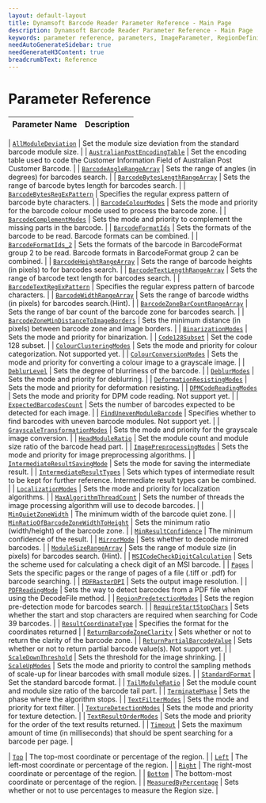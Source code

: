 ```yaml
---
layout: default-layout
title: Dynamsoft Barcode Reader Parameter Reference - Main Page
description: Dynamsoft Barcode Reader Parameter Reference - Main Page
keywords: parameter reference, parameters, ImageParameter, RegionDefinition, FormatSpecification
needAutoGenerateSidebar: true
needGenerateH3Content: true
breadcrumbText: Reference
---
```



# Parameter Reference

 | Parameter Name | Description |
 | -------------- | ----------- | 
 
 | [`AllModuleDeviation`](.md) | Set the module size deviation from the standard barcode module size. |
 | [`AustralianPostEncodingTable`](.md) | Set the encoding table used to code the Customer Information Field of Australian Post Customer Barcode. | 
 | [`BarcodeAngleRangeArray`](.md) | Sets the range of angles (in degrees) for barcodes search. | 
 | [`BarcodeBytesLengthRangeArray`](.md) | Sets the range of barcode bytes length for barcodes search. | 
 | [`BarcodeBytesRegExPattern`](.md) | Specifies the regular express pattern of barcode byte characters. | 
 | [`BarcodeColourModes`](barcode-colour-modes.md) | Sets the mode and priority for the barcode colour mode used to process the barcode zone. |
 | [`BarcodeComplementModes`](barcode-complement-modes.md) | Sets the mode and priority to complement the missing parts in the barcode. |
 | [`BarcodeFormatIds`](.md) | Sets the formats of the barcode to be read. Barcode formats can be combined. |
 | [`BarcodeFormatIds_2`](.md) | Sets the formats of the barcode in BarcodeFormat group 2 to be read. Barcode formats in BarcodeFormat group 2 can be combined. |
 | [`BarcodeHeightRangeArray`](.md) | Sets the range of barcode heights (in pixels) to for barcodes search. | 
 | [`BarcodeTextLengthRangeArray`](.md) |	Sets the range of barcode text length for barcodes search. | 
 | [`BarcodeTextRegExPattern`](.md) | Specifies the regular express pattern of barcode characters. | 
 | [`BarcodeWidthRangeArray`](.md) | Sets the range of barcode widths (in pixels) for barcodes search.(Hint). | 
 | [`BarcodeZoneBarCountRangeArray`](.md) |	Sets the range of bar count of the barcode zone for barcodes search. | 
 | [`BarcodeZoneMinDistanceToImageBorders`](.md) |	Sets the minimum distance (in pixels) between barcode zone and image borders. | 
 | [`BinarizationModes`](binarization-modes.md) | 	Sets the mode and priority for binarization. |
 | [`Code128Subset`](.md) | Set the code 128 subset. | 
 | [`ColourClusteringModes`](colour-clustering-modes.md) | Sets the mode and priority for colour categorization. Not supported yet. |
 | [`ColourConversionModes`](colour-conversion-modes.md) | Sets the mode and priority for converting a colour image to a grayscale image. |
 | [`DeblurLevel`](.md) | Sets the degree of blurriness of the barcode. |
 | [`DeblurModes`](.md) | Sets the mode and priority for deblurring. |
 | [`DeformationResistingModes`](deformation-resisting-modes.md) | Sets the mode and priority for deformation resisting. |
 | [`DPMCodeReadingModes`](dpm-code-reading-modes.md) | Sets the mode and priority for DPM code reading. Not support yet. |
 | [`ExpectedBarcodesCount`](expected-barcodes-count.md) | Sets the number of barcodes expected to be detected for each image. |
 | [`FindUnevenModuleBarcode`](.md) | Specifies whether to find barcodes with uneven barcode modules. Not support yet. | 
 | [`GrayscaleTransformationModes`](grayscale-transformation-modes.md) | Sets the mode and priority for the grayscale image conversion. |
 | [`HeadModuleRatio`](.md) | Set the module count and module size ratio of the barcode head part. | 
 | [`ImagePreprocessingModes`](image-preprocessing-modes.md) | Sets the mode and priority for image preprocessing algorithms. |
 | [`IntermediateResultSavingMode`](.md) | Sets the mode for saving the intermediate result. | 
 | [`IntermediateResultTypes`](.md) | Sets which types of intermediate result to be kept for further reference. Intermediate result types can be combined. | 
 | [`LocalizationModes`](localization-modes.md) | 	Sets the mode and priority for localization algorithms. |
 | [`MaxAlgorithmThreadCount`](.md) | Sets the number of threads the image processing algorithm will use to decode barcodes. |
 | [`MinQuietZoneWidth`](.md) | The minimum width of the barcode quiet zone. | 
 | [`MinRatioOfBarcodeZoneWidthToHeight`](.md) |	Sets the minimum ratio (width/height) of the barcode zone. | 
 | [`MinResultConfidence`](.md) | The minimum confidence of the result. | 
 | [`MirrorMode`](.md) | Sets whether to decode mirrored barcodes. | 
 | [`ModuleSizeRangeArray`](.md) | Sets the range of module size (in pixels) for barcodes search. (Hint). |
 | [`MSICodeCheckDigitCalculation`](.md) | Sets the scheme used for calculating a check digit of an MSI barcode. |
 | [`Pages`](.md) | Sets the specific pages or the range of pages of a file (.tiff or .pdf) for barcode searching. |
 | [`PDFRasterDPI`](.md) | Sets the output image resolution. |
 | [`PDFReadingMode`](.md) | Sets the way to detect barcodes from a PDF file when using the DecodeFile method. |
 | [`RegionPredetectionModes`](.md) | Sets the region pre-detection mode for barcodes search. |
 | [`RequireStartStopChars`](.md) |	Sets whether the start and stop characters are required when searching for Code 39 barcodes. |
 | [`ResultCoordinateType`](.md) | Specifies the format for the coordinates returned | 
 | [`ReturnBarcodeZoneClarity`](.md) | Sets whether or not to return the clarity of the barcode zone. | 
 | [`ReturnPartialBarcodeValue`](.md) | Sets whether or not to return partial barcode value(s). Not support yet. | 
 | [`ScaleDownThreshold`](.md) | Sets the threshold for the image shrinking. |
 | [`ScaleUpModes`](.md) | Sets the mode and priority to control the sampling methods of scale-up for linear barcodes with small module sizes. | 
 | [`StandardFormat`](.md) | Set the standard barcode format. | 
 | [`TailModuleRatio`](.md) |	Set the module count and module size ratio of the barcode tail part. | 
 | [`TerminatePhase`](.md) | Sets the phase where the algorithm stops. |
 | [`TextFilterModes`](.md) | 	Sets the mode and priority for text filter. |
 | [`TextureDetectionModes`](.md) | 	Sets the mode and priority for texture detection. |
 | [`TextResultOrderModes`](.md) | Sets the mode and priority for the order of the text results returned. | 
 | [`Timeout`](.md) | Sets the maximum amount of time (in milliseconds) that should be spent searching for a barcode per page. |


 | [`Top`](.md) | 	The top-most coordinate or percentage of the region. | 
 | [`Left`](.md) | 	The left-most coordinate or percentage of the region. | 
 | [`Right`](.md) | 	The right-most coordinate or percentage of the region. | 
 | [`Bottom`](.md) | 	The bottom-most coordinate or percentage of the region. | 
 | [`MeasuredByPercentage`](.md) | 	Sets whether or not to use percentages to measure the Region size. | 



 


 
 
